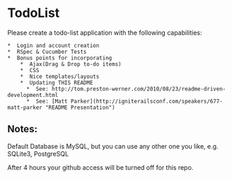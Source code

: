 TodoList
========


  Please create a todo-list application with the following capabilities:

    *  Login and account creation    
    *  RSpec & Cucumber Tests
    *  Bonus points for incorporating      
        *  Ajax(Drag & Drop to-do items)
        *  CSS
        *  Nice templates/layouts
        *  Updating THIS README 
          *  See: http://tom.preston-werner.com/2010/08/23/readme-driven-development.html
          *  See: [Matt Parker](http://igniterailsconf.com/speakers/677-matt-parker "README Presentation")
        
      
    



Notes:
------

Default Database is MySQL, but you can use any other one you like, e.g. SQLite3, PostgreSQL

After 4 hours your github access will be turned off for this repo.

